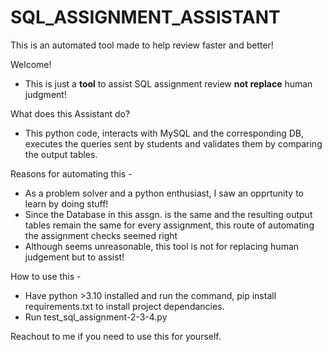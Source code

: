 # SQL_ASSIGNMENT_ASSISTANT
This is an automated tool made to help review faster and better!

Welcome!

- This is just a **tool** to assist SQL assignment review **not replace** human judgment!

What does this Assistant do?
- This python code, interacts with MySQL and the corresponding DB, executes the queries sent by students and validates them by comparing the output tables.

Reasons for automating this - 
- As a problem solver and a python enthusiast, I saw an opprtunity to learn by doing stuff!
- Since the Database in this assgn. is the same and the resulting output tables remain the same for every assignment, this route of automating the assignment checks seemed right
- Although seems unreasonable, this tool is not for replacing human judgement but to assist!


How to use this - 
- Have python >3.10 installed and run the command, pip install requirements.txt to install project dependancies.
- Run test_sql_assignment-2-3-4.py

Reachout to me if you need to use this for yourself.
